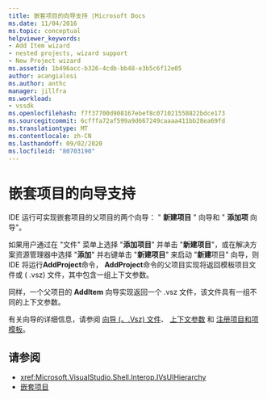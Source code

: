 ```yaml
---
title: 嵌套项目的向导支持 |Microsoft Docs
ms.date: 11/04/2016
ms.topic: conceptual
helpviewer_keywords:
- Add Item wizard
- nested projects, wizard support
- New Project wizard
ms.assetid: 1b496acc-b326-4cdb-bb48-e3b5c6f12e05
author: acangialosi
ms.author: anthc
manager: jillfra
ms.workload:
- vssdk
ms.openlocfilehash: f7f37700d908167ebef8c071021558822bdce173
ms.sourcegitcommit: 6cfffa72af599a9d667249caaaa411bb28ea69fd
ms.translationtype: MT
ms.contentlocale: zh-CN
ms.lasthandoff: 09/02/2020
ms.locfileid: "80703190"
---
```

# <a name="wizard-support-for-nested-projects"></a>嵌套项目的向导支持
IDE 运行可实现嵌套项目的父项目的两个向导： " **新建项目** " 向导和 " **添加项** 向导"。

 如果用户通过在 "文件" 菜单上选择 "**添加项目**" 并单击 "**新建项目**"，或在解决方案资源管理器中选择 "**添加**" 并右键单击 "**新建项目**" 来启动 "**新建**项目" 向导，则 IDE 将运行**AddProject**命令， **AddProject**命令的父项目实现将返回模板项目文件或 ( .vsz) 文件，其中包含一组上下文参数。

 同样，一个父项目的 **AddItem** 向导实现返回一个 .vsz 文件，该文件具有一组不同的上下文参数。

 有关向导的详细信息，请参阅 [向导 (。.Vsz) 文件](../../extensibility/internals/wizard-dot-vsz-file.md)、 [上下文参数](../../extensibility/internals/context-parameters.md) 和 [注册项目和项模板](../../extensibility/internals/registering-project-and-item-templates.md)。

## <a name="see-also"></a>请参阅
- <xref:Microsoft.VisualStudio.Shell.Interop.IVsUIHierarchy>
- [嵌套项目](../../extensibility/internals/nesting-projects.md)
